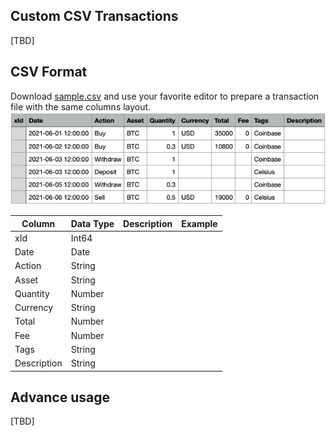 ## Custom CSV Transactions

[TBD]


## CSV Format

Download [sample.csv](/assets/whitepaper-sample.csv) and use your favorite editor to prepare a transaction file with the same columns layout.
![Sample.csv](/assets/images/whitepaper-sample.png)

| Column       | Data Type   | Description | Example     |
---------------|-------------|-------------|--------------
| xId          | Int64       |             |             |
| Date         | Date        |             |             |
| Action       | String      |             |             |
| Asset        | String      |             |             |
| Quantity     | Number      |             |             |
| Currency     | String      |             |             |
| Total        | Number      |             |             |
| Fee          | Number      |             |             |
| Tags         | String      |             |             |
| Description  | String      |             |             |

## Advance usage

[TBD]
